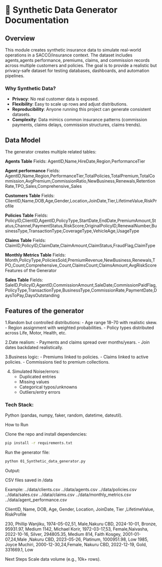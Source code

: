# 📄 Synthetic Data Generator Documentation

## Overview

This module creates synthetic insurance data to simulate real-world operations in a SACCO/insurance context.
The dataset includes agents,agents performance, premiums, claims, and commission records across multiple customers and policies.
The goal is to provide a realistic but privacy-safe dataset for testing databases, dashboards, and automation pipelines.

### Why Synthetic Data?

- **Privacy**: No real customer data is exposed.
- **Flexibility**: Easy to scale up rows and adjust distributions.
- **Reproducibility**: Anyone running this project can generate consistent datasets.
- **Complexity**: Data mimics common insurance patterns (commission payments, claims delays, commission structures, claims trends).
 
## Data Model
The generator creates multiple related tables:

**Agents Table**
Fields: AgentID,Name,HireDate,Region,PerformanceTier

**Agent performance**
Fields: AgentID,Name,Region,PerformanceTier,TotalPolicies,TotalPremium,TotalCommission,AvgPremium,CommissionRatio,NewBusiness,Renewals,RetentionRate,TPO_Sales,Comprehensive_Sales

**Customers Table**
Fields: ClientID,Name,DOB,Age,Gender,Location,JoinDate,Tier,LifetimeValue,RiskProfile

**Policies Table**
Fields: PolicyID,ClientID,AgentID,PolicyType,StartDate,EndDate,PremiumAmount,Status,Channel,PaymentStatus,RiskScore,OriginalPolicyID,RenewalNumber,BusinessType,TransactionType,CoverageType,VehicleAge,UsageType

**Claims Table**
Fields: ClaimID,PolicyID,ClaimDate,ClaimAmount,ClaimStatus,FraudFlag,ClaimType

**Monthly Metrics Table**
Fields: Month,PolicyType,PoliciesSold,PremiumRevenue,NewBusiness,Renewals,TPO_Count,Comprehensive_Count,ClaimsCount,ClaimsAmount,AvgRiskScore
Features of the Generator

**Sales Table**
Fields: SaleID,PolicyID,AgentID,CommissionAmount,SaleDate,CommissionPaidFlag,PolicyType,TransactionType,BusinessType,CommissionRate,PaymentDate,DaysToPay,DaysOutstanding

## Features of the generator

1.Random but controlled distributions:
    - Age range 18–70 with realistic skew.
    - Region assignment with weighted probabilities.
    - Policy types distributed across Life, Motor, Health, etc.


2.Date realism:
    - Payments and claims spread over months/years.
    - Join dates backdated realistically.

3.Business logic:
    - Premiums linked to policies.
    - Claims linked to active policies.
    - Commissions tied to premium collections.

4. Simulated Noise/errors:
    - Duplicated entries
    - Missing values
    - Categorical typos/unknowns
    - Outliers/entry errors
### Tech Stack:
Python (pandas, numpy, faker, random, datetime, dateutil).

How to Run

Clone the repo and install dependencies:
```bash
pip install -r requirements.txt
```

Run the generator file:
```bash
python 01_Synthetic_data_generator.py
```


Output:

CSV files saved in /data

Example:
../data/clients.csv
../data/agents.csv
../data/policies.csv
../data/sales.csv
../data/claims.csv
../data/monthly_metrics.csv
../data/agent_performance.csv

ClientID, Name, DOB, Age, Gender, Location, JoinDate, Tier ,LifetimeValue, RiskProfile

230, Phillip Wanjiku, 1974-05-02,51, Male,Nakuru CBD, 2024-10-01, Bronze, 95931.97, Medium
1142, Michael Korir, 1972-03-17,53, Female,Naivasha, 2022-10-16, Silver, 294805.35, Medium
814, Faith Kosgey, 2001-01-07,24,Male ,Nakuru CBD, 2023-05-26, Platinum, 1000951.98, Low
1985, Joyce Muchiri, 2000-12-30,24,Female, Nakuru CBD, 2022-12-19, Gold, 331669.1, Low

Next Steps
Scale data volume (e.g., 10k+ rows).



